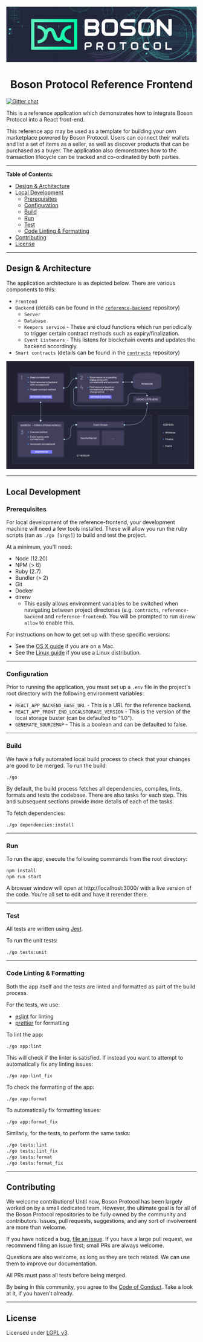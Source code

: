 [![banner](docs/assets/banner.png)](https://bosonprotocol.io)

<h1 align="center">Boson Protocol Reference Frontend</h1>

[![Gitter chat](https://badges.gitter.im/bosonprotocol.png)](https://gitter.im/bosonprotocol/community)

This is a reference application which demonstrates how to integrate Boson Protocol into a React front-end.

This reference app may be used as a template for building your own marketplace powered by Boson Protocol. Users can connect their wallets and list a set of items as a seller, as well as discover products that can be purchased as a buyer. The application also demonstrates how to the transaction lifecycle can be tracked and co-ordinated by both parties.

---
**Table of Contents**:

- [Design & Architecture](#design--architecture)
- [Local Development](#local-development)
  - [Prerequisites](#prerequisites)
  - [Configuration](#configuration)
  - [Build](#build)
  - [Run](#run)
  - [Test](#test)
  - [Code Linting & Formatting](#code-linting--formatting)
- [Contributing](#contributing)
- [License](#license)

---
## Design & Architecture

The application architecture is as depicted below. There are various components to this:
- `Frontend`
- `Backend` (details can be found in the [`reference-backend`](https://github.com/bosonprotocol/reference-backend) repository)
    - `Server`
    - `Database`
    - `Keepers service` - These are cloud functions which run periodically to trigger certain contract methods such as expiry/finalization.
    - `Event Listeners` - This listens for blockchain events and updates the backend accordingly.
- `Smart contracts` (details can be found in the [`contracts`](https://github.com/bosonprotocol/contracts) repository)

[![banner](docs/assets/architecture-diagram.png)](#design-&-architecture)

---
## Local Development

### Prerequisites

For local development of the reference-frontend, your development machine will need a few
tools installed. These will allow you run the ruby scripts (ran as `./go [args]`) to build and test the project.

At a minimum, you'll need:
* Node (12.20)
* NPM (> 6)
* Ruby (2.7)
* Bundler (> 2)
* Git
* Docker
* direnv
   * This easily allows environment variables to be switched when navigating between project directories (e.g. `contracts`, `reference-backend` and `reference-frontend`). You will be prompted to run `direnv allow` to enable this.

For instructions on how to get set up with these specific versions:
* See the [OS X guide](docs/setup/osx.md) if you are on a Mac.
* See the [Linux guide](docs/setup/linux.md) if you use a Linux distribution.

---
### Configuration
Prior to running the application, you must set up a `.env` file in the project's root directory with the following environment variables:
 - `REACT_APP_BACKEND_BASE_URL` - This is a URL for the reference backend.
 - `REACT_APP_FRONT_END_LOCALSTORAGE_VERSION` - This is the version of the local storage buster (can be defaulted to "1.0").
 - `GENERATE_SOURCEMAP` - This is a boolean and can be defaulted to false.

---
### Build

We have a fully automated local build process to check that your changes are
good to be merged. To run the build:

```shell script
./go
````

By default, the build process fetches all dependencies, compiles, lints,
formats and tests the codebase. There are also tasks for each step. This and
subsequent sections provide more details of each of the tasks.

To fetch dependencies:

```shell script
./go dependencies:install
```

---
### Run
To run the app, execute the following commands from the root directory:

```shell script
npm install
npm run start
```

A browser window will open at http://localhost:3000/ with a live version of the 
code. You're all set to edit and have it rerender there.

---
### Test

All tests are written using [Jest](https://jestjs.io/).

To run the unit tests:

```shell script
./go tests:unit
```

---
### Code Linting & Formatting

Both the app itself and the tests are linted and formatted as part of
the build process.

For the tests, we use:
* [eslint](https://eslint.org/) for linting
* [prettier](https://prettier.io/) for formatting

To lint the app:

```shell script
./go app:lint
```

This will check if the linter is satisfied. If instead you want to attempt to
automatically fix any linting issues:

```shell script
./go app:lint_fix
```

To check the formatting of the app:

```shell script
./go app:format
```

To automatically fix formatting issues:

```shell script
./go app:format_fix
```

Similarly, for the tests, to perform the same tasks:

```shell script
./go tests:lint
./go tests:lint_fix
./go tests:format
./go tests:format_fix
```

---
## Contributing

We welcome contributions! Until now, Boson Protocol has been largely worked on by a small dedicated team. However, the ultimate goal is for all of the Boson Protocol repositories to be fully owned by the community and contributors. Issues, pull requests, suggestions, and any sort of involvement are more than welcome.

If you have noticed a bug, [file an issue](/issues). If you have a large pull request, we recommend filing an issue first; small PRs are always welcome.

Questions are also welcome, as long as they are tech related. We can use them to improve our documentation.

All PRs must pass all tests before being merged.

By being in this community, you agree to the [Code of Conduct](CODE_OF_CONDUCT.md). Take a look at it, if you haven't already.

---
## License

Licensed under [LGPL v3](LICENSE).
